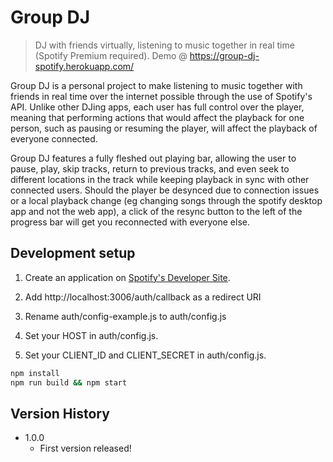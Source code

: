 # Group DJ
> DJ with friends virtually, listening to music together in real time (Spotify Premium required).
> Demo @ https://group-dj-spotify.herokuapp.com/

Group DJ is a personal project to make listening to music together with friends in real time over the internet possible through the use of Spotify's API. Unlike other DJing apps, each user has full control over the player, meaning that performing actions that would affect the playback for one person, such as pausing or resuming the player, will affect the playback of everyone connected.

Group DJ features a fully fleshed out playing bar, allowing the user to pause, play, skip tracks, return to previous tracks, and even seek to different locations in the track while keeping playback in sync with other connected users. Should the player be desynced due to connection issues or a local playback change (eg changing songs through the spotify desktop app and not the web app), a click of the resync button to the left of the progress bar will get you reconnected with everyone else.

## Development setup

1. Create an application on [Spotify's Developer Site](https://developer.spotify.com/my-applications/).

2. Add http://localhost:3006/auth/callback as a redirect URI

3. Rename auth/config-example.js to auth/config.js

4. Set your HOST in auth/config.js.

5. Set your CLIENT_ID and CLIENT_SECRET in auth/config.js.

```sh
npm install
npm run build && npm start
```

## Version History

* 1.0.0
    * First version released!
